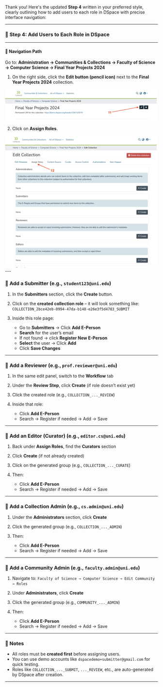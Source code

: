 



Thank you! Here's the updated **Step 4** written in your preferred style, clearly outlining how to add users to each role in DSpace with precise interface navigation:

---

### 🔹 **Step 4: Add Users to Each Role in DSpace**

---

#### 🧭 **Navigation Path**

Go to:
**Administration → Communities & Collections → Faculty of Science → Computer Science → Final Year Projects 2024**

1. On the right side, click the **Edit button (pencil icon)** next to the **Final Year Projects 2024** collection.
 <img src="https://github.com/LEARN-LK/DSpace/blob/main/imgs/AR1-Editrole.png" alt="image" style="max-width: 100%;width: 500px;">
  
   
2. Click on **Assign Roles**.
<img src="https://github.com/LEARN-LK/DSpace/blob/main/imgs/AR2-Assignrole.png" alt="image" style="max-width: 100%;width: 500px;">
---

### 👤 **Add a Submitter (e.g., `student123@uni.edu`)**

1. In the **Submitters** section, click the **Create** button.
2. Click on the **created collection role** – it will look something like:
   `COLLECTION_2bce42eb-0994-47da-b148-e26e3f5d4783_SUBMIT`
3. Inside this role page:

   * Go to **Submitters** → Click **Add E-Person**
   * **Search** for the user’s email
   * If not found → click **Register New E-Person**
   * **Select** the user → Click **Add**
   * Click **Save Changes**

---

### 👤 **Add a Reviewer (e.g., `prof.reviewer@uni.edu`)**

1. In the same edit panel, switch to the **Workflow** tab
2. Under the **Review Step**, click **Create** (if role doesn’t exist yet)
3. Click the created role (e.g., `COLLECTION_..._REVIEW`)
4. Inside that role:

   * Click **Add E-Person**
   * Search → Register if needed → Add → Save

---

### 👤 **Add an Editor (Curator)** (e.g., `editor.cs@uni.edu`)

1. Back under **Assign Roles**, find the **Curators** section
2. Click **Create** (if not already created)
3. Click on the generated group (e.g., `COLLECTION_..._CURATE`)
4. Then:

   * Click **Add E-Person**
   * Search → Register if needed → Add → Save

---

### 👤 **Add a Collection Admin (e.g., `cs.admin@uni.edu`)**

1. Under the **Administrators** section, click **Create**
2. Click the generated group (e.g., `COLLECTION_..._ADMIN`)
3. Then:

   * Click **Add E-Person**
   * Search → Register if needed → Add → Save

---

### 👤 **Add a Community Admin (e.g., `faculty.admin@uni.edu`)**

1. Navigate to:
   `Faculty of Science → Computer Science → Edit Community → Roles`
2. Under **Administrators**, click **Create**
3. Click the generated group (e.g., `COMMUNITY_..._ADMIN`)
4. Then:

   * Click **Add E-Person**
   * Search → Register if needed → Add → Save

---

### 📝 Notes

* All roles must be **created first** before assigning users.
* You can use demo accounts like `dspacedemo+submitter@gmail.com` for quick testing.
* Roles like `COLLECTION_..._SUBMIT`, `..._REVIEW`, etc., are auto-generated by DSpace after creation.

---


